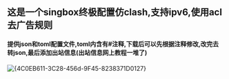 ## 这是一个singbox终极配置仿clash,支持ipv6,使用acl去广告规则

#### 提供json和toml配置文件,toml内含有#注释,下载后可以先根据注释修改,改完去转json,最后添加出站信息(出站信息网上教程一堆了)
![{4C0EB611-3C28-456d-9F45-8238371D0127}](https://github.com/cancundeyingzi/singbox_config/assets/73635883/b673d256-e7f5-4e70-aa0e-f4098a5e4bc9)
